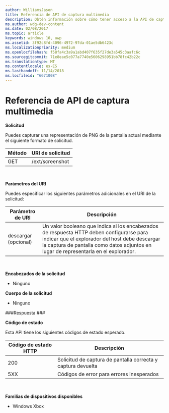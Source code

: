 ```yaml
---
author: WilliamsJason
title: Referencia de API de captura multimedia
description: Obtén información sobre cómo tener acceso a la API de captura multimedia mediante programación.
ms.author: wdg-dev-content
ms.date: 02/08/2017
ms.topic: article
keywords: windows 10, uwp
ms.assetid: 3f92c8fd-4096-4972-97da-01ae5db6423c
ms.localizationpriority: medium
ms.openlocfilehash: f58fa4c3a9a1abd407f635f27de3a545c3aafc6c
ms.sourcegitcommit: 71e8eae5c077a7740e5606298951bb78fc42b22c
ms.translationtype: MT
ms.contentlocale: es-ES
ms.lasthandoff: 11/14/2018
ms.locfileid: "6671008"
---
```

# <a name="media-capture-api-reference"></a>Referencia de API de captura multimedia #

**Solicitud**

Puedes capturar una representación de PNG de la pantalla actual mediante el siguiente formato de solicitud.

| Método        | URI de solicitud     | 
| ------------- |-----------------|
| GET           | /ext/screenshot |
<br>

**Parámetros del URI**

Puedes especificar los siguientes parámetros adicionales en el URI de la solicitud:


| Parámetro de URI      | Descripción     | 
| ------------------ |-----------------|
| descargar (opcional)| Un valor booleano que indica si los encabezados de respuesta HTTP deben configurarse para indicar que el explorador del host debe descargar la captura de pantalla como datos adjuntos en lugar de representarla en el explorador.  |
<br>

**Encabezados de la solicitud**

* Ninguno

**Cuerpo de la solicitud**

* Ninguno

###<a name="response"></a>Respuesta ###

**Código de estado**

Esta API tiene los siguientes códigos de estado esperado.

| Código de estado HTTP   | Descripción     | 
| ------------------ |-----------------|
| 200                | Solicitud de captura de pantalla correcta y captura devuelta |
| 5XX                | Códigos de error para errores inesperados |
<br>

**Familias de dispositivos disponibles**

* Windows Xbox

